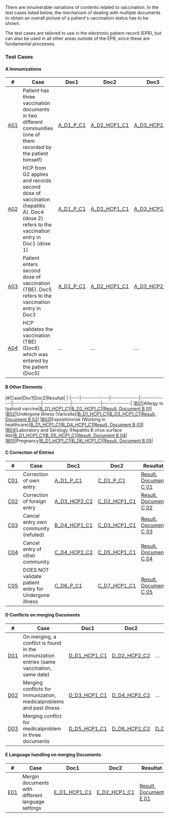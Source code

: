There are innumerable variations of contents related to vaccination. In the test cases listed below, the mechanism of dealing with multiple documents to obtain an overall picture of a patient's vaccination status has to be shown.

The test cases are tailored to use in the electronic patient record (EPR), but can also be used in all other areas outside of the EPR, since these are fundamental processes.


### Test Cases 

#### A Immunizations

|#|Case|Doc1          |Doc2          |Doc3          |Doc4          |Doc5          |Doc6          |Resultat      |
|-|----|--------------|--------------|--------------|--------------|--------------|--------------|--------------|
|[A01](TC_A01.html)|Patient has three vaccination documents in two different communities (one of them recorded by the patient himself)|[A_D1_P_C1](Bundle-A-D1-P-C1.html)|[A_D2_HCP1_C1](Bundle-A-D2-HCP1-C1.html)|[A_D3_HCP2_C2](Bundle-A-D3-HCP2-C2.html)|-|-|-|[Result. Document A 01](Bundle-RDA01.html)|
|[A02](TC_A02.html)|HCP from G2 applies and records second dose of vaccination (hepatitis A). Doc4 (dose 2) refers to the vaccination entry in Doc1 (dose 1)|[A_D1_P_C1](Bundle-A-D1-P-C1.html)|[A_D2_HCP1_C1](Bundle-A-D2-HCP1-C1.html)|[A_D3_HCP2_C2](Bundle-A-D3-HCP2-C2.html)|[A_D4_HCP2_C2](Bundle-A-D4-HCP2-C2.html)|-|-|[Result. Document A 02](Bundle-RDA02.html)|
|[A03](TC_A03.html)|Patient enters second dose of vaccination (TBE). Doc5 refers to the vaccination entry in Doc3|[A_D1_P_C1](Bundle-A-D1-P-C1.html)|[A_D2_HCP1_C1](Bundle-A-D2-HCP1-C1.html)|[A_D3_HCP2_C2](Bundle-A-D3-HCP2-C2.html)|[A_D4_HCP2_C2](Bundle-A-D4-HCP2-C2.html) |[A_D5_P_C1](Bundle-A-D5-P-C1.html)|-|[Result. Document A 03](Bundle-RDA03.html)|
|[A04](TC_A04.html)|HCP validates the vaccination (TBE) (Doc6) which was entered by the patient (Doc5)|…|…|…|…|[D5_P_C1](Bundle-A-D5-P-C1.html)|[A_D6_HCP1_C1](Bundle-A-D6-HCP1-C1.html)|[Result. Document A 04](Bundle-RDA04.html)|



#### B Other Elements

|#|Case|Doc1|Doc2|Resultat|
|-|----|--------------|--------------|--------------|--------------|--------------|--------------|--------------|
|[B01](TC_B01.html)|Allergy to typhoid vaccine|[B_D1_HCP1_C1](Bundle-B-D1-HCP1-C1.html)|[B_D2_HCP1_C1](Bundle-B-D2-HCP1-C1.html)|[Result. Document B 01](Bundle-RDB01.html)|
|[B02](TC_B02.html)|Undergone Illness (Varicella)|[B_D1_HCP1_C1](Bundle-B-D1-HCP1-C1.html)|[B_D3_HCP1_C1](Bundle-B-D3-HCP1-C1.html)|[Result. Document B 02](Bundle-RDB02.html)|
|[B03](TC_B03.html)|Expositionrisk (Working in healthcare)|[B_D1_HCP1_C1](Bundle-B-D1-HCP1-C1.html)|[B_D4_HCP1_C1](Bundle-B-D4-HCP1-C1.html)|[Result. Document B 03](Bundle-RDB03.html)|
|[B04](TC_B04.html)|Laboratory and Serology (Hepatitis B virus surface Ab)|[B_D1_HCP1_C1](Bundle-B-D1-HCP1-C1.html)|[B_D5_HCP1_C1](Bundle-B-D5-HCP1-C1.html)|[Result. Document B 04](Bundle-RDB04.html)|
|[B05](TC_B05.html)|Pregnancy|[B_D1_HCP1_C1](Bundle-B-D1-HCP1-C1.html)|[B_D6_HCP1_C1](Bundle-B-D6-HCP1-C1.html)|[Result. Document B 05](Bundle-RDB05.html)|


#### C Correction of Entries

|#|Case|Doc1|Doc2|Resultat|
|-|----|----|---|---|
|[C01](TC_C01.html)|Correction of own entry|[A_D1_P_C1](Bundle-A-D1-P-C1.html)|[C_D1_P_C1](Bundle-C-D1-P-C1.html)|[Result. Document C 01](Bundle-RDC01.html)|
|[C02](TC_C02.html)|Correction of foreign entry|[A_D3_HCP2_C2](Bundle-A-D3-HCP2-C2.html)|[C_D2_HCP1_C1](Bundle-C-D2-HCP1-C1.html)|[Result. Document C 02](Bundle-RDC02.html)|
|[C03](TC_C03.html)|Cancel entry own community (refuted)|[B_D4_HCP1_C1](Bundle-B-D4-HCP1-C1.html)|[C_D3_HCP1_C1](Bundle-C-D3-HCP1-C1.html)|[Result. Document C 03](Bundle-RDC03.html)|
|[C04](TC_C04.html)|Cancel entry of other community|[C_D4_HCP2_C2](Bundle-C-D4-HCP2-C2.html)|[C_D5_HCP1_C1](Bundle-C-D5-HCP1-C1.html)|[Result. Document C 04](Bundle-RDC04.html)|
|[C05](TC_C05.html)|DOES NOT validate patient entry for Undergone illness|[C_D6_P_C1](Bundle-C-D6-P-C1.html)|[C_D7_HCP1_C1](Bundle-C-D7-HCP1-C1.html)|[Result. Document C 05](Bundle-RDC05.html)|


#### D Conflicts on merging Documents

|#|Case|Doc1|Doc2|Doc3|Resultat|
|-|----|----|----|----|----|
|[D01](TC_D01.html)|On merging, a conflict is found in the immunization entries (same vaccination, same date)|[D_D1_HCP1_C1](Bundle-D-D1-HCP1-C1.html)|[D_D2_HCP2_C2](Bundle-D-D2-HCP2-C2.html)|…|[Result. Document D 01](Bundle-RDD01.html)|
|[D02](TC_D02.html)|Merging conflicts for immunization, medicalproblems and past illness|[D_D3_HCP1_C1](Bundle-D-D3-HCP1-C1.html)|[D_D4_HCP2_C2](Bundle-D-D4-HCP2-C2.html)|…|[Result. Document D 02](Bundle-RDD02.html)|
|[D03](TC_D03.html)|Merging conflict for medicalproblem in three documents|[D_D5_HCP1_C1](Bundle-D-D5-HCP1-C1.html)|[D_D6_HCP2_C2](Bundle-D-D6-HCP2-C2.html)|[D_D7_HCP3_C1](Bundle-D-D7-HCP3-C1.html)|[Result. Document D 03](Bundle-RDD03.html)|

#### E Language handling on merging Documents

|#|Case|Doc1|Doc2|Resultat|
|-|----|----|----|----|
|[E01](TC_E01.html)|Mergin documents with different language settings|[E_D1_HCP1_C1](Bundle-E-D1-HCP1-C1.html)|[E_D2_HCP1_C1](Bundle-E-D2-HCP1-C1.html)|[Result. Document E 01](Bundle-RDE01.html)|
